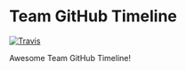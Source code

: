 # Team GitHub Timeline
[![Travis][build-badge]][build]

Awesome Team GitHub Timeline!

[build-badge]: https://img.shields.io/travis/lunatic-cat/React_timeline_github_team_activity/master.png?style=flat-square
[build]: https://travis-ci.org/lunatic-cat/React_timeline_github_team_activity
